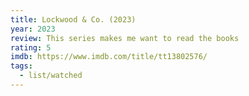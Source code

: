 ```yaml
---
title: Lockwood & Co. (2023)
year: 2023
review: This series makes me want to read the books
rating: 5
imdb: https://www.imdb.com/title/tt13802576/
tags:
  - list/watched
---
```

